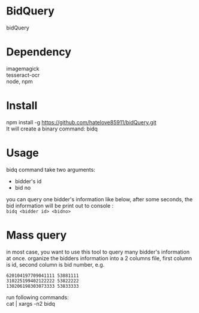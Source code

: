 # BidQuery
bidQuery

# Dependency
imagemagick  
tesseract-ocr  
node, npm  

# Install
npm install -g https://github.com/hatelove85911/bidQuery.git  
It will create a binary command: bidq

# Usage
bidq command take two arguments:
* bidder's id
* bid no

you can query one bidder's information like below, after some seconds, the bid information will be print out to console :  
`bidq <bidder id> <bidno>`  

# Mass query
in most case, you want to use this tool to query many bidder's information at
once. organize the bidders information into a 2 columns file, first column
is id, second column is bid number, e.g.

```
620104197709041111 53881111
310225199402122222 53822222
130206198303073333 53833333
```

run following commands:  
cat <bidinfofile> | xargs -n2 bidq
